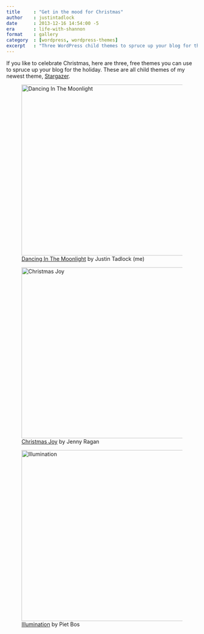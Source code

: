 ```yaml
---
title     : "Get in the mood for Christmas"
author    : justintadlock
date      : 2013-12-16 14:54:00 -5
era       : life-with-shannon
format    : gallery
category  : [wordpress, wordpress-themes]
excerpt   : "Three WordPress child themes to spruce up your blog for the holiday season."
---
```


If you like to celebrate Christmas, here are three, free themes you can use to spruce up your blog for the holiday.  These are all child themes of my newest theme, <a href="http://themehybrid.com/themes/stargazer">Stargazer</a>.

<div class='gallery gallery-columns-1'>
	<figure class='gallery-item'>
		<a href="http://themehybrid.com/themes/dancing-in-the-moonlight"><img width="600" height="450" src="http://justintadlock.com/blog/wp-content/uploads/2013/12/moonlight-dancing.png" class="attachment-full" alt="Dancing In The Moonlight" /></a>
		<figcaption class='gallery-caption'><a href="http://themehybrid.com/themes/dancing-in-the-moonlight">Dancing In The Moonlight</a> by Justin Tadlock (me)</figcaption>
	</figure>
	<figure class='gallery-item'>
		<a href="http://themehybrid.com/themes/christmas-joy"><img width="600" height="450" src="http://justintadlock.com/blog/wp-content/uploads/2013/12/christmas-joy.png" class="attachment-full" alt="Christmas Joy" /></a>
		<figcaption class='gallery-caption'><a href="http://themehybrid.com/themes/christmas-joy">Christmas Joy</a> by Jenny Ragan</figcaption>
	</figure>
	<figure class='gallery-item'>
		<a href="http://themehybrid.com/themes/illumination"><img width="600" height="450" src="http://justintadlock.com/blog/wp-content/uploads/2013/12/illumination.jpg" class="attachment-full" alt="Illumination" /></a>
		<figcaption class='gallery-caption'><a href="http://themehybrid.com/themes/illumination">Illumination</a> by Piet Bos</figcaption>
	</figure>
</div>
